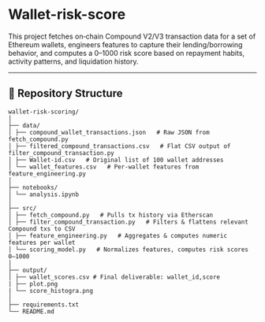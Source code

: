 # Wallet-risk-score

This project fetches on‑chain Compound V2/V3 transaction data for a set of Ethereum wallets, engineers features to capture their lending/borrowing behavior, and computes a 0–1000 risk score based on repayment habits, activity patterns, and liquidation history.

---

## 📂 Repository Structure

```
wallet-risk-scoring/
│
├── data/
│ ├── compound_wallet_transactions.json   # Raw JSON from fetch_compound.py
│ ├── filtered_compound_transactions.csv   # Flat CSV output of filter_compound_transaction.py
│ ├── Wallet-id.csv   # Original list of 100 wallet addresses
│ └── wallet_features.csv   # Per‑wallet features from feature_engineering.py
│
├── notebooks/
│ └── analysis.ipynb 
│
├── src/
│ ├── fetch_compound.py   # Pulls tx history via Etherscan
│ ├── filter_compound_transaction.py   # Filters & flattens relevant Compound txs to CSV
│ ├── feature_engineering.py   # Aggregates & computes numeric features per wallet
│ └── scoring_model.py   # Normalizes features, computes risk scores 0–1000
│
├── output/
│ ├── wallet_scores.csv # Final deliverable: wallet_id,score
| ├── plot.png
| └── score_histogra.png
│
├── requirements.txt
└── README.md 
```
